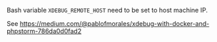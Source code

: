 Bash variable `XDEBUG_REMOTE_HOST` need to be set to host machine IP.

See https://medium.com/@pablofmorales/xdebug-with-docker-and-phpstorm-786da0d0fad2
